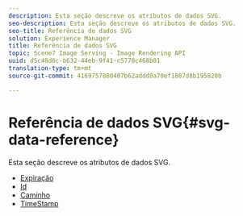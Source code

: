 ```yaml
---
description: Esta seção descreve os atributos de dados SVG.
seo-description: Esta seção descreve os atributos de dados SVG.
seo-title: Referência de dados SVG
solution: Experience Manager
title: Referência de dados SVG
topic: Scene7 Image Serving - Image Rendering API
uuid: d5c48d0c-b632-44eb-9f41-c5770c468b01
translation-type: tm+mt
source-git-commit: 4169757880407b62addd0a70ef1807d8b195820b

---
```



# Referência de dados SVG{#svg-data-reference}

Esta seção descreve os atributos de dados SVG.

* [Expiração](r-expiration-svg.md)
* [Id](r-id-svg.md)
* [Caminho](r-path-svg.md)
* [TimeStamp](r-timestamp-svg.md)
